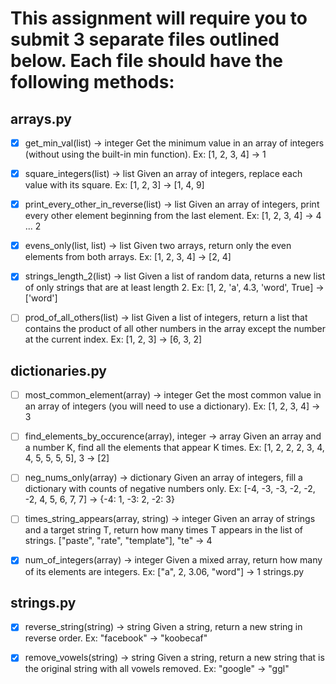 # This assignment will require you to submit 3 separate files outlined below. Each file should have the following methods:

## arrays.py

- [x] get_min_val(list) -> integer
Get the minimum value in an array of integers (without using the built-in min function).
Ex: [1, 2, 3, 4] -> 1

- [x] square_integers(list) -> list
Given an array of integers, replace each value with its square.
Ex: [1, 2, 3] -> [1, 4, 9]

- [x] print_every_other_in_reverse(list) -> list
Given an array of integers, print every other element beginning from the last element.
Ex: [1, 2, 3, 4] -> 4 ... 2

- [x] evens_only(list, list) -> list
Given two arrays, return only the even elements from both arrays.
Ex: [1, 2, 3, 4] -> [2, 4]

- [x] strings_length_2(list) -> list
Given a list of random data, returns a new list of only strings that are at least length 2.
Ex: [1, 2, 'a', 4.3, 'word', True] -> ['word']

- [ ] prod_of_all_others(list) -> list
Given a list of integers, return a list that contains the product of all other numbers in the array except the number at the current index.
Ex: [1, 2, 3] -> [6, 3, 2]

## dictionaries.py

- [ ] most_common_element(array) -> integer
Get the most common value in an array of integers (you will need to use a dictionary).
Ex: [1, 2, 3, 4] -> 3

- [ ] find_elements_by_occurence(array), integer -> array
Given an array and a number K, find all the elements that appear K times.
Ex: [1, 2, 2, 2, 3, 4, 4, 5, 5, 5, 5], 3 -> [2]

- [ ] neg_nums_only(array) -> dictionary
Given an array of integers, fill a dictionary with counts of negative numbers only.
Ex: [-4, -3, -3, -2, -2, -2, 4, 5, 6, 7, 7] -> {-4: 1, -3: 2, -2: 3}

- [ ] times_string_appears(array, string) -> integer
Given an array of strings and a target string T, return how many times T appears in the list of strings.
["paste", "rate", "template"], "te" -> 4

- [x] num_of_integers(array) -> integer
Given a mixed array, return how many of its elements are integers.
Ex: ["a", 2, 3.06, "word"] -> 1
strings.py

## strings.py

- [x] reverse_string(string) -> string
Given a string, return a new string in reverse order.
Ex: "facebook" -> "koobecaf"

- [x] remove_vowels(string) -> string
Given a string, return a new string that is the original string with all vowels removed.
Ex: "google" -> "ggl"
